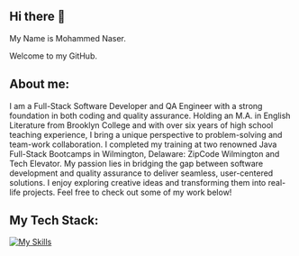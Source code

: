 ## Hi there 👋 
My Name is Mohammed Naser. 

Welcome to my GitHub. 


## About me: 
I am a Full-Stack Software Developer and QA Engineer with a strong foundation in both coding and quality assurance. Holding an M.A. in English Literature from Brooklyn College and with over six years of high school teaching experience, I bring a unique perspective to problem-solving and team-work collaboration. I completed my training at two renowned Java Full-Stack Bootcamps in Wilmington, Delaware: ZipCode Wilmington and Tech Elevator. My passion lies in bridging the gap between software development and quality assurance to deliver seamless, user-centered solutions. I enjoy exploring creative ideas and transforming them into real-life projects. Feel free to check out some of my work below!


## My Tech Stack: 

[![My Skills](https://skillicons.dev/icons?i=js,react,ts,html,css,cypress,aws,docker,java,spring,mysql,postgres,postman,ai)](https://skillicons.dev)


